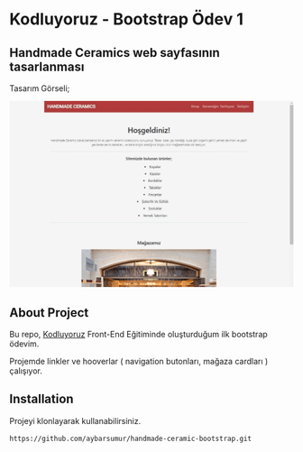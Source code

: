# Kodluyoruz - Bootstrap Ödev 1
## Handmade Ceramics web sayfasının tasarlanması 
Tasarım Görseli;

![Ekran Resmi](figures/kodluyoruzbootstrap-odev1.gif)

## About Project
Bu repo, [Kodluyoruz](https://kodluyoruz.org) Front-End Eğitiminde oluşturduğum ilk bootstrap ödevim.

Projemde linkler ve hooverlar ( navigation butonları, mağaza cardları ) çalışıyor.

## Installation
Projeyi klonlayarak kullanabilirsiniz. 
```
https://github.com/aybarsumur/handmade-ceramic-bootstrap.git
```